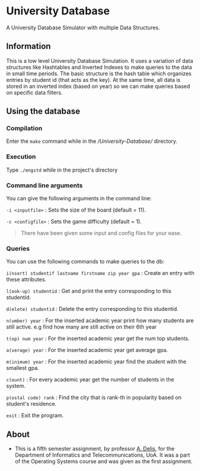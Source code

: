 # University Database
 A University Database Simulator with multiple Data Structures.

## Information

This is a low level University Database Simulation. It uses a variation of data structures like Hashtables and Inverted Indexes to make queries to the data in small time periods. The basic structure is the hash table which organizes entries by student id (that acts as the key). At the same time, all data is stored in an inverted index (based on year) so we can make queries based on specific data filters. 

## Using the database

### Compilation

Enter the ``` make ``` command while in the */University-Database/* directory.

### Execution 

Type ``` ./mngstd ``` while in the project's directory

### Command line arguments
You can give the following arguments in the command line:

``` -i <inputfile> ``` : Sets the size of the board (default = 11).

``` -c <configfile> ``` : Sets the game difficulty (default = 1).

> There have been given some input and config files for your ease.

### Queries
You can use the following commands to make queries to the db:


``` i(nsert) studentif lastname firstname zip year gpa ``` : Create an entry with these attributes.

``` l(ook-up) studentid ``` : Get and print the entry corresponding to this studentid.

``` d(elete) studentid ``` : Delete the entry corresponding to this studentid.

``` n(umber) year ``` : For the inserted academic year print how many students are still active. e.g find how many are still active on their 6th year

``` t(op) num year ``` : For the inserted academic year get the num top students.

``` a(verage) year ``` : For the inserted academic year get average gpa.

``` m(inimum) year ``` : For the inserted academic year find the student with the smallest gpa.

``` c(ount) ``` : For every academic year get the number of students in the system.

``` p(ostal code) rank ``` : Find the city that is rank-th in popularity based on student's residence.

``` exit ``` : Exit the program.

## About
- This is a fifth semester assignment, by professor [A. Delis](https://www.alexdelis.eu/), for the Department of Informatics and Telecommunications, UoA. It was a part of the Operating Systems course and was given as the first assignment.

